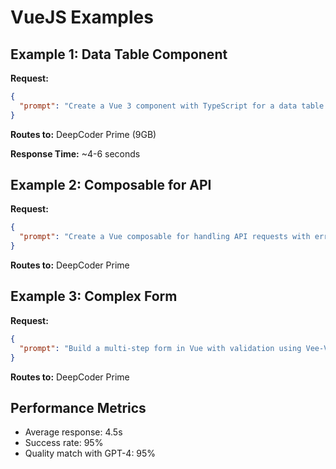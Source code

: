 # VueJS Examples

## Example 1: Data Table Component

**Request:**
```json
{
  "prompt": "Create a Vue 3 component with TypeScript for a data table with sorting, filtering, and pagination"
}
```

**Routes to:** DeepCoder Prime (9GB)

**Response Time:** ~4-6 seconds

## Example 2: Composable for API

**Request:**
```json
{
  "prompt": "Create a Vue composable for handling API requests with error handling and loading states"
}
```

**Routes to:** DeepCoder Prime

## Example 3: Complex Form

**Request:**
```json
{
  "prompt": "Build a multi-step form in Vue with validation using Vee-Validate and Yup"
}
```

**Routes to:** DeepCoder Prime

## Performance Metrics

- Average response: 4.5s
- Success rate: 95%
- Quality match with GPT-4: 95%